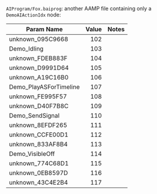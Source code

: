 `AIProgram/Fox.baiprog`: another AAMP file containing only a `DemoAIActionIdx` node:

| Param Name             | Value | Notes |
| -----------------------|------:|-------|
| unknown_095C9668       |   102 ||
| Demo_Idling            |   103 ||
| unknown_FDEB883F       |   104 ||
| unknown_D9991D64       |   105 ||
| unknown_A19C16B0       |   106 ||
| Demo_PlayASForTimeline |   107 ||
| unknown_FE995F57       |   108 ||
| unknown_D40F7B8C       |   109 ||
| Demo_SendSignal        |   110 ||
| unknown_8EFDF265       |   111 ||
| unknown_CCFE00D1       |   112 ||
| unknown_833AF8B4       |   113 ||
| Demo_VisibleOff        |   114 ||
| unknown_774C68D1       |   115 ||
| unknown_0EB8597D       |   116 ||
| unknown_43C4E2B4       |   117 ||
